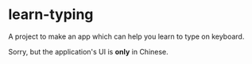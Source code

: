 # learn-typing

A project to make an app which can help you learn to type on keyboard.

Sorry, but the application's UI is **only** in Chinese.
